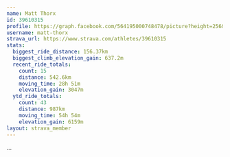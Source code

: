 ```yaml
---
name: Matt Thorx
id: 39610315
profile: https://graph.facebook.com/564195000748478/picture?height=256&width=256
username: matt-thorx
strava_url: https://www.strava.com/athletes/39610315
stats:
  biggest_ride_distance: 156.37km
  biggest_climb_elevation_gain: 637.2m
  recent_ride_totals:
    count: 15
    distance: 542.6km
    moving_time: 28h 51m
    elevation_gain: 3047m
  ytd_ride_totals:
    count: 43
    distance: 987km
    moving_time: 54h 54m
    elevation_gain: 6159m
layout: strava_member
--- 
```

...
